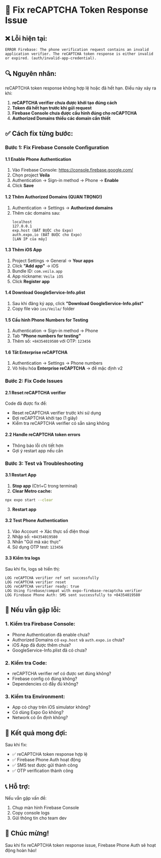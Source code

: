 # 🔧 Fix reCAPTCHA Token Response Issue

## ❌ Lỗi hiện tại:

```
ERROR Firebase: The phone verification request contains an invalid application verifier. The reCAPTCHA token response is either invalid or expired. (auth/invalid-app-credential).
```

## 🔍 Nguyên nhân:

reCAPTCHA token response không hợp lệ hoặc đã hết hạn. Điều này xảy ra khi:

1. **reCAPTCHA verifier chưa được khởi tạo đúng cách**
2. **Token đã hết hạn trước khi gửi request**
3. **Firebase Console chưa được cấu hình đúng cho reCAPTCHA**
4. **Authorized Domains thiếu các domain cần thiết**

## ✅ Cách fix từng bước:

### **Bước 1: Fix Firebase Console Configuration**

#### **1.1 Enable Phone Authentication**

1. Vào Firebase Console: https://console.firebase.google.com/
2. Chọn project **Veila**
3. Authentication → Sign-in method → Phone → **Enable**
4. Click **Save**

#### **1.2 Thêm Authorized Domains (QUAN TRỌNG!)**

1. Authentication → Settings → **Authorized domains**
2. Thêm các domains sau:
   ```
   localhost
   127.0.0.1
   exp.host (BẮT BUỘC cho Expo)
   auth.expo.io (BẮT BUỘC cho Expo)
   [LAN IP của máy]
   ```

#### **1.3 Thêm iOS App**

1. Project Settings → General → **Your apps**
2. Click **"Add app"** → iOS
3. Bundle ID: `com.veila.app`
4. App nickname: `Veila iOS`
5. Click **Register app**

#### **1.4 Download GoogleService-Info.plist**

1. Sau khi đăng ký app, click **"Download GoogleService-Info.plist"**
2. Copy file vào `ios/Veila/` folder

#### **1.5 Cấu hình Phone Numbers for Testing**

1. Authentication → Sign-in method → Phone
2. Tab **"Phone numbers for testing"**
3. Thêm số: `+84354019580` với OTP: `123456`

#### **1.6 Tắt Enterprise reCAPTCHA**

1. Authentication → Settings → Phone numbers
2. Vô hiệu hóa **Enterprise reCAPTCHA** → để mặc định v2

### **Bước 2: Fix Code Issues**

#### **2.1 Reset reCAPTCHA verifier**

Code đã được fix để:

- Reset reCAPTCHA verifier trước khi sử dụng
- Đợi reCAPTCHA khởi tạo (1 giây)
- Kiểm tra reCAPTCHA verifier có sẵn sàng không

#### **2.2 Handle reCAPTCHA token errors**

- Thông báo lỗi chi tiết hơn
- Gợi ý restart app nếu cần

### **Bước 3: Test và Troubleshooting**

#### **3.1 Restart App**

1. **Stop app** (Ctrl+C trong terminal)
2. **Clear Metro cache:**

```bash
npx expo start --clear
```

3. **Restart app**

#### **3.2 Test Phone Authentication**

1. Vào Account → Xác thực số điện thoại
2. Nhập số: `+84354019580`
3. Nhấn "Gửi mã xác thực"
4. Sử dụng OTP test: `123456`

#### **3.3 Kiểm tra logs**

Sau khi fix, logs sẽ hiển thị:

```
LOG reCAPTCHA verifier ref set successfully
LOG reCAPTCHA verifier reset
LOG reCAPTCHA verifier ready: true
LOG Using firebase/compat with expo-firebase-recaptcha verifier
LOG Firebase Phone Auth: SMS sent successfully to +84354019580
```

## 🚨 Nếu vẫn gặp lỗi:

### **1. Kiểm tra Firebase Console:**

- Phone Authentication đã enable chưa?
- Authorized Domains có `exp.host` và `auth.expo.io` chưa?
- iOS App đã được thêm chưa?
- GoogleService-Info.plist đã có chưa?

### **2. Kiểm tra Code:**

- reCAPTCHA verifier ref có được set đúng không?
- Firebase config có đúng không?
- Dependencies có đầy đủ không?

### **3. Kiểm tra Environment:**

- App có chạy trên iOS simulator không?
- Có dùng Expo Go không?
- Network có ổn định không?

## 🎯 Kết quả mong đợi:

Sau khi fix:

- ✅ reCAPTCHA token response hợp lệ
- ✅ Firebase Phone Auth hoạt động
- ✅ SMS test được gửi thành công
- ✅ OTP verification thành công

## 📞 Hỗ trợ:

Nếu vẫn gặp vấn đề:

1. Chụp màn hình Firebase Console
2. Copy console logs
3. Gửi thông tin cho team dev

## 🎉 Chúc mừng!

Sau khi fix reCAPTCHA token response issue, Firebase Phone Auth sẽ hoạt động hoàn hảo!
